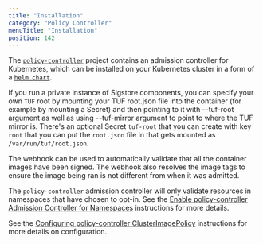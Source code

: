 ```yaml
---
title: "Installation"
category: "Policy Controller"
menuTitle: "Installation"
position: 142
---
```


The
[`policy-controller`](https://github.com/sigstore/policy-controller) project contains
an admission controller for Kubernetes, which can be installed on
your Kubernetes cluster in a form of a
[`helm chart`](https://github.com/sigstore/helm-charts/tree/main/charts/policy-controller).

If you run a private instance of Sigstore components, you can specify your own
`TUF` root by mounting your TUF root.json file into the container (for example
by mounting a Secret) and then pointing to it with --tuf-root argument as well
as using --tuf-mirror argument to point to where the TUF mirror is. There's
an optional Secret `tuf-root` that you can create with key `root` that you can
put the `root.json` file in that gets mounted as `/var/run/tuf/root.json`.

The webhook can be used to automatically validate that all the container images have been signed.
The webhook also resolves the image tags to ensure the image being ran is not different from when it was admitted.

The `policy-controller` admission controller will only validate resources in
namespaces that have chosen to opt-in. See the
[Enable policy-controller Admission Controller for Namespaces](/policy-controller/overview/#enable-policy-controller-admission-controller-for-namespaces) instructions for more details.

See the [Configuring policy-controller ClusterImagePolicy](/policy-controller/overview/#configuring-policy-controller-clusterimagepolicy) instructions for more details on configuration.
